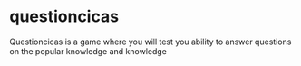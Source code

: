 # questioncicas
Questioncicas is a game where you will test you ability to answer questions on the popular knowledge and knowledge
